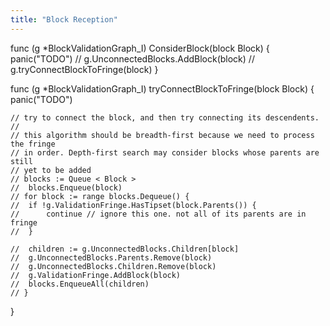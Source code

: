 ```yaml
---
title: "Block Reception"
---
```


func (g *BlockValidationGraph_I) ConsiderBlock(block Block) {
	panic("TODO")
	// g.UnconnectedBlocks.AddBlock(block)
	// g.tryConnectBlockToFringe(block)
}

func (g *BlockValidationGraph_I) tryConnectBlockToFringe(block Block) {
	panic("TODO")

	// try to connect the block, and then try connecting its descendents.
	//
	// this algorithm should be breadth-first because we need to process the fringe
	// in order. Depth-first search may consider blocks whose parents are still
	// yet to be added
	// blocks := Queue < Block >
	// 	blocks.Enqueue(block)
	// for block := range blocks.Dequeue() {
	// 	if !g.ValidationFringe.HasTipset(block.Parents()) {
	// 		continue // ignore this one. not all of its parents are in fringe
	// 	}

	// 	children := g.UnconnectedBlocks.Children[block]
	// 	g.UnconnectedBlocks.Parents.Remove(block)
	// 	g.UnconnectedBlocks.Children.Remove(block)
	// 	g.ValidationFringe.AddBlock(block)
	// 	blocks.EnqueueAll(children)
	// }
}